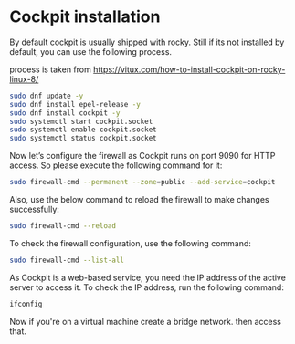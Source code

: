 # Cockpit installation

By default cockpit is usually shipped with rocky. Still if its not installed by default, you can use the following process.

process is taken from https://vitux.com/how-to-install-cockpit-on-rocky-linux-8/

```sh
sudo dnf update -y
sudo dnf install epel-release -y
sudo dnf install cockpit -y
sudo systemctl start cockpit.socket
sudo systemctl enable cockpit.socket
sudo systemctl status cockpit.socket
```

Now let’s configure the firewall as Cockpit runs on port 9090 for HTTP access. So please execute the following command for it:

```sh
sudo firewall-cmd --permanent --zone=public --add-service=cockpit
```

Also, use the below command to reload the firewall to make changes successfully:

```sh
sudo firewall-cmd --reload
```

To check the firewall configuration, use the following command:

```sh
sudo firewall-cmd --list-all
```

As Cockpit is a web-based service, you need the IP address of the active server to access it. To check the IP address, run the following command:

```sh
ifconfig
```

Now if you're on a virtual machine create a bridge network. then access that.
